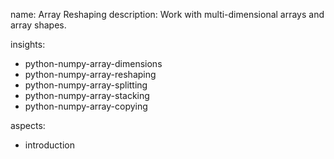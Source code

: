 name: Array Reshaping
description: Work with multi-dimensional arrays and array shapes.

insights:
  - python-numpy-array-dimensions
  - python-numpy-array-reshaping
  - python-numpy-array-splitting
  - python-numpy-array-stacking
  - python-numpy-array-copying

aspects:
  - introduction
